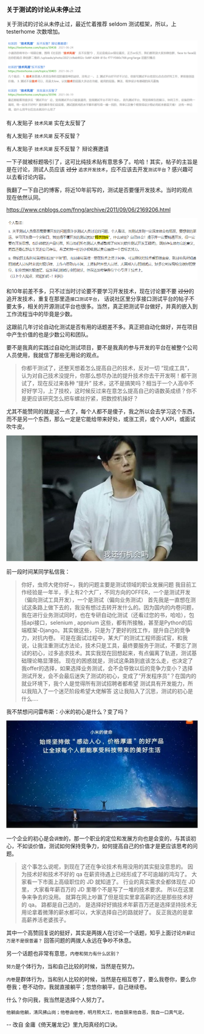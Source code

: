 ### 关于测试的讨论从未停止过

关于测试的讨论从未停止过，最近忙着推荐 seldom 测试框架，所以，上testerhome 次数增加。

![](/article/images/testerhome.png)

有人发贴子 `技术风潮` 实在太反智了

有人发贴子 `技术风潮` 反不反智？

有人发贴子 `技术风潮` 反不反智？ 辩论赛邀请

一下子就被标题吸引了，这可比纯技术贴有意思多了。哈哈！其实，帖子的主旨是是在讨论，测试人员应该 ~~过分~~ `追求开发技术`，应不应该去开发`测试平台` ?  感兴趣可以去看讨论内容。

我翻了一下自己的博客，将近10年前写的，测试是否要懂开发技术。当时的观点​现在依然认同。

https://www.cnblogs.com/fnng/archive/2011/09/06/2169206.html

![](/article/images/fnng.png)

和10年前差不多，只不过当时讨论要不要学习开发技术，现在讨论要不要 ~~过分~~的追开发技术，重复在那里造`接口测试平台`， 话说社区里分享接口测试平台的帖子不要太多，相关的开源测试平台也很多。当然，真正把测试平台做好，并真的嵌入到工作流程当中的毕竟是少数。

这跟前几年讨论自动化测试是否有用的话题差不多。真正把自动化做好，并在项目中产生价值的也是少数公司和团队。

要不是我真的实践过自动化测试项目，要不是我真的参与开发的平台在被整个公司人员使用，我就信了那些无用论的观点。

> 你都干测试了，还整天想着怎么提高自己的技术，反对一切 “现成工具”，认为对自己技术没提升，你那么想尽办法的提升技术你去干开发啊！都干测试了，现在反过来各种 “提升” 技术，这不是搞笑吗？相当于一个人高中不好好学习，上了技校，这时候反过来在意怎么提高自己的语数英成绩？你不是更应该研究怎么把车螺丝拧紧，把数控机操好？

尤其不能赞同的就是这一点了，每个人都不是傻子，我之所以会去学习这个东西，而不是另一个东西，那么一定是它能给带来好处，或涨工资，或个人KPI，或面试吹牛皮。

![](/article/images/jihui.jpg)


​前一段时间某同学私信我：

> 你好，虫师大佬你好~，我的问题主要是测试领域的职业发展问题
我目前工作经验是一年半，手上有2个大厂，不同方向的OFFER，一个是测试开发（偏向测试工具开发），一个是测试（偏向业务测试）
首先我是一直想在测试这条路上做下去的，我没有想过去转开发什么的。因为国内的内卷问题，我在进行业务测试同时，也在专研自动化测试（还看过您的书，哈哈），包括api接口，selenium , appnium 这些，都有所接触，甚至是Python的后端框架-Django。其实做这些，只是为了更好的找工作，提升自己的竞争力，对抗内卷。
可是在面试过程中，某大厂的测试工程师面试官，和我说，让我注重测试方法论，技术只是工具，最终要服务于测试，不要忘了测试的初心，过多追求技术。其实我现在回想起来，有点偏离了轨道，测试基础理论略显薄弱。
现在的困惑就是，测试这条路到底该怎么走，也决定了我offer的选择，如果选择业务测试，会不会导致以后的竞争力变小？选择测试开发，会不会最后迷失了测试的初心，变成了“开发程序员”？在国内的就业环境下，我个人是觉得所有测试招聘者都希望 测试具有开发能力，所以我陷入了一个迷茫阶段希望大佬解答
这让我陷入了沉思，测试的初心是什么....

我不禁想问问雷布斯：小米的初心是什么？变了​吗？

![](/article/images/xiaomi.png)

一个企业的初心是会`调整`的，那一个职业的定位和发展方向也是会变的，与其谈初心，不如谈价值，测试如何保持竞争力，如何提高自己的价值才是更应该思考的问题。


> 这个事怎么说呢，到现在了还在争论技术有用没用的其实挺没意思的。 因为技术好和技术不好的 qa 在薪资待遇上已经形成了不可逾越的鸿沟了。 大家看一下市面上高级职位的 JD 就知道了。 行业的真实需求全都体现在 JD 里， 大家看年薪百万的 JD 里哪个不是写了一堆的技术要求。 所以在这里争来争去的没用。 就算在网上吵赢了但是现实里拿高薪的还是那些技术好的 qa。 路都是自己选的， 是选择好好搞技术年薪百万还是选择坚持技术无用论拿着微薄的薪水都可以，大家选择自己的路就好了。 反正我选的是拿高薪养活老婆孩子。

其中一个高赞回复说的挺好，其实是两拨人在讨论一个话题，知乎上面讨论`月薪过万是不是很普遍？` 回答问题的两拨人永远在争吵不休息。


另一个话题也非常有意思，`内卷和努力有什么区别？`

`努力`是个体行为，当和自己比较的时候，当然是在努力。

`内卷`是群体行为，当和别人比较的时候，当然是在相互卷了，要么我卷你，要么你卷我；卷不动你，我就直接躺平；忽悠你躺平，自己继续卷。

什么？你问我，我当然是选择个人努力了。

`他躺由他躺，清风拂山岗；他卷由他卷，明月照大江，他自狠来他自恶，我自一口真气足。` 

-- 改自 金庸《倚天屠龙记》里九阳真经的口诀。

